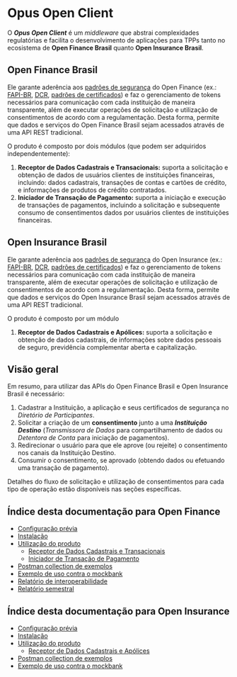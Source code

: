 # Opus Open Client

O ***Opus Open Client*** é um *middleware* que
abstrai complexidades regulatórias
e facilita o desenvolvimento de aplicações para TPPs
tanto no ecosistema de **Open Finance Brasil** quanto **Open Insurance Brasil**.

## Open Finance Brasil

Ele garante aderência aos
[padrões de segurança](https://openfinancebrasil.atlassian.net/wiki/spaces/OF/pages/17378203/Introdu+o+-+Seguran+a)
do Open Finance (ex.: [FAPI-BR](https://openbanking-brasil.github.io/specs-seguranca/open-banking-brasil-financial-api-1_ID3.html),
[DCR](https://openbanking-brasil.github.io/specs-seguranca/open-banking-brasil-dynamic-client-registration-1_ID2.html),
[padrões de certificados](https://openbanking-brasil.github.io/specs-seguranca/open-banking-brasil-certificate-standards-1_ID1.html))
e faz o gerenciamento de tokens necessários para comunicação com cada instituição
de maneira transparente,
além de executar operações de solicitação e utilização de consentimentos
de acordo com a regulamentação.
Desta forma, permite que dados e serviços do Open Finance Brasil
sejam acessados através de uma API REST tradicional.

O produto é composto por dois módulos
(que podem ser adquiridos independentemente):

1. **Receptor de Dados Cadastrais e Transacionais:**
suporta a solicitação e obtenção de dados de usuários clientes de instituições financeiras,
incluindo: dados cadastrais, transações de contas e cartões de crédito,
e informações de produtos de crédito contratados.
2. **Iniciador de Transação de Pagamento:**
suporta a iniciação e execução de transações de pagamentos,
incluindo a solicitação e subsequente consumo de consentimentos
dados por usuários clientes de instituições financeiras.

## Open Insurance Brasil

Ele garante aderência aos
[padrões de segurança](https://br-openinsurance.github.io/areadesenvolvedor/#introducao-seguranca)
do Open Insurance (ex.: [FAPI-BR](https://br-openinsurance.github.io/areadesenvolvedor/#fapi-security-profile-1-0),
[DCR](https://br-openinsurance.github.io/areadesenvolvedor/#dynamic-client-registration-dcr),
[padrões de certificados](https://br-openinsurance.github.io/areadesenvolvedor/#padrao-de-certificados))
e faz o gerenciamento de tokens necessários para comunicação com cada instituição
de maneira transparente,
além de executar operações de solicitação e utilização de consentimentos
de acordo com a regulamentação.
Desta forma, permite que dados e serviços do Open Insurance Brasil
sejam acessados através de uma API REST tradicional.

O produto é composto por um módulo

1. **Receptor de Dados Cadastrais e Apólices:**
suporta a solicitação e obtenção de dados cadastrais, de informações sobre
dados pessoais de seguro, previdência complementar aberta e capitalização.

## Visão geral

Em resumo, para utilizar das APIs do Open Finance Brasil e Open Insurance Brasil
é necessário:

1. Cadastrar a Instituição, a aplicação e seus certificados de segurança
no *Diretório de Participantes*.
2. Solicitar a criação de um **consentimento** junto a uma ***Instituição Destino***
(*Transmissora de Dados* para compartilhamento de dados
ou *Detentora de Conta* para iniciação de pagamentos).
3. Redirecionar o usuário para que ele aprove (ou rejeite) o consentimento
nos canais da Instituição Destino.
4. Consumir o consentimento, se aprovado
(obtendo dados ou efetuando uma transação de pagamento).

Detalhes do fluxo de solicitação e utilização de consentimentos
para cada tipo de operação estão disponíveis
nas seções específicas.

## Índice desta documentação para Open Finance

- [Configuração prévia](configuracao&#32;do&#32;produto/readme.md)
- [Instalação](deploy/oofc-core/readme.md)
- [Utilização do produto](utilizacao/readme.md)
    - [Receptor de Dados Cadastrais e Transacionais](utilizacao/open-finance-dados/readme.md)
    - [Iniciador de Transação de Pagamento](utilizacao/open-finance-pagamentos/readme.md)
- [Postman collection de exemplos](ferramentas-auxiliares/postman/readme.md)
- [Exemplo de uso contra o mockbank](ferramentas-auxiliares/mockbank/readme.md)
- [Relatório de interoperabilidade](ferramentas-auxiliares/relatorio-de-interoperabilidade/fase-2/readme.md)
- [Relatório semestral](ferramentas-auxiliares/relatorio-semestral/readme.md)

## Índice desta documentação para Open Insurance

- [Configuração prévia](configuracao&#32;do&#32;produto/readme.md)
- [Instalação](deploy/ooic-core/readme.md)
- [Utilização do produto](utilizacao/readme.md)
    - [Receptor de Dados Cadastrais e Apólices](utilizacao/open-insurance-dados/readme.md)
- [Postman collection de exemplos](ferramentas-auxiliares/postman/readme.md)
- [Exemplo de uso contra o mockbank](ferramentas-auxiliares/mockbank/readme.md)
